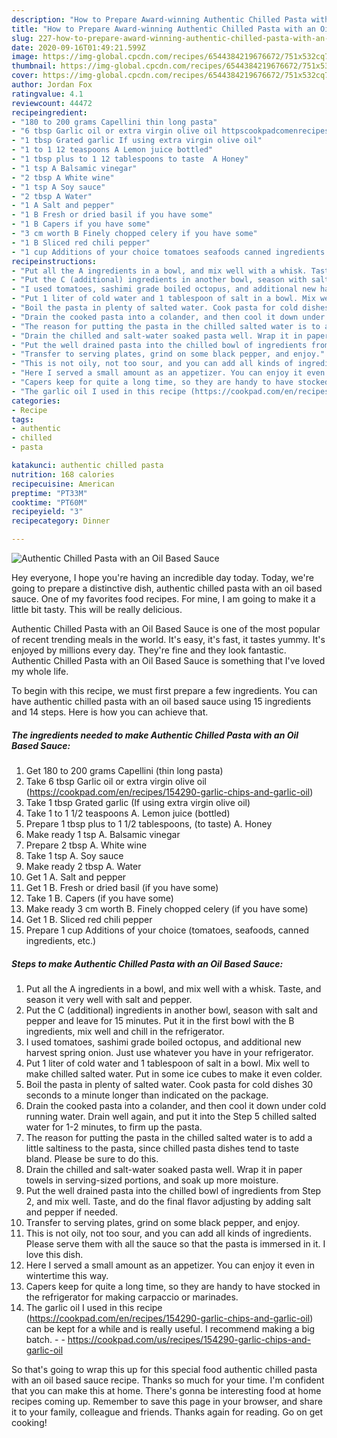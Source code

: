 ```yaml
---
description: "How to Prepare Award-winning Authentic Chilled Pasta with an Oil Based Sauce"
title: "How to Prepare Award-winning Authentic Chilled Pasta with an Oil Based Sauce"
slug: 227-how-to-prepare-award-winning-authentic-chilled-pasta-with-an-oil-based-sauce
date: 2020-09-16T01:49:21.599Z
image: https://img-global.cpcdn.com/recipes/6544384219676672/751x532cq70/authentic-chilled-pasta-with-an-oil-based-sauce-recipe-main-photo.jpg
thumbnail: https://img-global.cpcdn.com/recipes/6544384219676672/751x532cq70/authentic-chilled-pasta-with-an-oil-based-sauce-recipe-main-photo.jpg
cover: https://img-global.cpcdn.com/recipes/6544384219676672/751x532cq70/authentic-chilled-pasta-with-an-oil-based-sauce-recipe-main-photo.jpg
author: Jordan Fox
ratingvalue: 4.1
reviewcount: 44472
recipeingredient:
- "180 to 200 grams Capellini thin long pasta"
- "6 tbsp Garlic oil or extra virgin olive oil httpscookpadcomenrecipes154290garlicchipsandgarlicoil"
- "1 tbsp Grated garlic If using extra virgin olive oil"
- "1 to 1 12 teaspoons A Lemon juice bottled"
- "1 tbsp plus to 1 12 tablespoons to taste  A Honey"
- "1 tsp A Balsamic vinegar"
- "2 tbsp A White wine"
- "1 tsp A Soy sauce"
- "2 tbsp A Water"
- "1 A Salt and pepper"
- "1 B Fresh or dried basil if you have some"
- "1 B Capers if you have some"
- "3 cm worth B Finely chopped celery if you have some"
- "1 B Sliced red chili pepper"
- "1 cup Additions of your choice tomatoes seafoods canned ingredients etc"
recipeinstructions:
- "Put all the A ingredients in a bowl, and mix well with a whisk. Taste, and season it very well with salt and pepper."
- "Put the C (additional) ingredients in another bowl, season with salt and pepper and leave for 15 minutes. Put it in the first bowl with the B ingredients, mix well and chill in the refrigerator."
- "I used tomatoes, sashimi grade boiled octopus, and additional new harvest spring onion. Just use whatever you have in your refrigerator."
- "Put 1 liter of cold water and 1 tablespoon of salt in a bowl. Mix well to make chilled salted water. Put in some ice cubes to make it even colder."
- "Boil the pasta in plenty of salted water. Cook pasta for cold dishes 30 seconds to a minute longer than indicated on the package."
- "Drain the cooked pasta into a colander, and then cool it down under cold running water. Drain well again, and put it into the Step 5 chilled salted water for 1-2 minutes, to firm up the pasta."
- "The reason for putting the pasta in the chilled salted water is to add a little saltiness to the pasta, since chilled pasta dishes tend to taste bland. Please be sure to do this."
- "Drain the chilled and salt-water soaked pasta well. Wrap it in paper towels in serving-sized portions, and soak up more moisture."
- "Put the well drained pasta into the chilled bowl of ingredients from Step 2, and mix well. Taste, and do the final flavor adjusting by adding salt and pepper if needed."
- "Transfer to serving plates, grind on some black pepper, and enjoy."
- "This is not oily, not too sour, and you can add all kinds of ingredients. Please serve them with all the sauce so that the pasta is immersed in it. I love this dish."
- "Here I served a small amount as an appetizer. You can enjoy it even in wintertime this way."
- "Capers keep for quite a long time, so they are handy to have stocked in the refrigerator for making carpaccio or marinades."
- "The garlic oil I used in this recipe (https://cookpad.com/en/recipes/154290-garlic-chips-and-garlic-oil) can be kept for a while and is really useful. I recommend making a big batch.  https://cookpad.com/us/recipes/154290-garlic-chips-and-garlic-oil"
categories:
- Recipe
tags:
- authentic
- chilled
- pasta

katakunci: authentic chilled pasta 
nutrition: 168 calories
recipecuisine: American
preptime: "PT33M"
cooktime: "PT60M"
recipeyield: "3"
recipecategory: Dinner

---
```



![Authentic Chilled Pasta with an Oil Based Sauce](https://img-global.cpcdn.com/recipes/6544384219676672/751x532cq70/authentic-chilled-pasta-with-an-oil-based-sauce-recipe-main-photo.jpg)

Hey everyone, I hope you're having an incredible day today. Today, we're going to prepare a distinctive dish, authentic chilled pasta with an oil based sauce. One of my favorites food recipes. For mine, I am going to make it a little bit tasty. This will be really delicious.



Authentic Chilled Pasta with an Oil Based Sauce is one of the most popular of recent trending meals in the world. It's easy, it's fast, it tastes yummy. It's enjoyed by millions every day. They're fine and they look fantastic. Authentic Chilled Pasta with an Oil Based Sauce is something that I've loved my whole life.


To begin with this recipe, we must first prepare a few ingredients. You can have authentic chilled pasta with an oil based sauce using 15 ingredients and 14 steps. Here is how you can achieve that.

<!--inarticleads1-->

##### The ingredients needed to make Authentic Chilled Pasta with an Oil Based Sauce:

1. Get 180 to 200 grams Capellini (thin long pasta)
1. Take 6 tbsp Garlic oil or extra virgin olive oil (https://cookpad.com/en/recipes/154290-garlic-chips-and-garlic-oil)
1. Take 1 tbsp Grated garlic (If using extra virgin olive oil)
1. Take 1 to 1 1/2 teaspoons A. Lemon juice (bottled)
1. Prepare 1 tbsp plus to 1 1/2 tablespoons, (to taste)  A. Honey
1. Make ready 1 tsp A. Balsamic vinegar
1. Prepare 2 tbsp A. White wine
1. Take 1 tsp A. Soy sauce
1. Make ready 2 tbsp A. Water
1. Get 1 A. Salt and pepper
1. Get 1 B. Fresh or dried basil (if you have some)
1. Take 1 B. Capers (if you have some)
1. Make ready 3 cm worth B. Finely chopped celery (if you have some)
1. Get 1 B. Sliced red chili pepper
1. Prepare 1 cup Additions of your choice (tomatoes, seafoods, canned ingredients, etc.)




<!--inarticleads2-->

##### Steps to make Authentic Chilled Pasta with an Oil Based Sauce:

1. Put all the A ingredients in a bowl, and mix well with a whisk. Taste, and season it very well with salt and pepper.
1. Put the C (additional) ingredients in another bowl, season with salt and pepper and leave for 15 minutes. Put it in the first bowl with the B ingredients, mix well and chill in the refrigerator.
1. I used tomatoes, sashimi grade boiled octopus, and additional new harvest spring onion. Just use whatever you have in your refrigerator.
1. Put 1 liter of cold water and 1 tablespoon of salt in a bowl. Mix well to make chilled salted water. Put in some ice cubes to make it even colder.
1. Boil the pasta in plenty of salted water. Cook pasta for cold dishes 30 seconds to a minute longer than indicated on the package.
1. Drain the cooked pasta into a colander, and then cool it down under cold running water. Drain well again, and put it into the Step 5 chilled salted water for 1-2 minutes, to firm up the pasta.
1. The reason for putting the pasta in the chilled salted water is to add a little saltiness to the pasta, since chilled pasta dishes tend to taste bland. Please be sure to do this.
1. Drain the chilled and salt-water soaked pasta well. Wrap it in paper towels in serving-sized portions, and soak up more moisture.
1. Put the well drained pasta into the chilled bowl of ingredients from Step 2, and mix well. Taste, and do the final flavor adjusting by adding salt and pepper if needed.
1. Transfer to serving plates, grind on some black pepper, and enjoy.
1. This is not oily, not too sour, and you can add all kinds of ingredients. Please serve them with all the sauce so that the pasta is immersed in it. I love this dish.
1. Here I served a small amount as an appetizer. You can enjoy it even in wintertime this way.
1. Capers keep for quite a long time, so they are handy to have stocked in the refrigerator for making carpaccio or marinades.
1. The garlic oil I used in this recipe (https://cookpad.com/en/recipes/154290-garlic-chips-and-garlic-oil) can be kept for a while and is really useful. I recommend making a big batch. -  - https://cookpad.com/us/recipes/154290-garlic-chips-and-garlic-oil




So that's going to wrap this up for this special food authentic chilled pasta with an oil based sauce recipe. Thanks so much for your time. I'm confident that you can make this at home. There's gonna be interesting food at home recipes coming up. Remember to save this page in your browser, and share it to your family, colleague and friends. Thanks again for reading. Go on get cooking!
